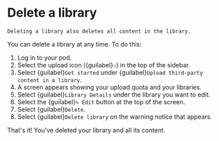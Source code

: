 # Delete a library

```{warning}
Deleting a library also deletes all content in the library.
```

You can delete a library at any time. To do this:

1. Log in to your pod.
2. Select the upload icon ({guilabel}`⇧`) in the top of the sidebar.
3. Select {guilabel}`Get started` under {guilabel}`Upload third-party content in a library`.
4. A screen appears showing your upload quota and your libraries.
5. Select {guilabel}`Library Details` under the library you want to edit.
6. Select the {guilabel}`✎ Edit` button at the top of the screen.
7. Select {guilabel}`Delete`.
8. Select {guilabel}`Delete library` on the warning notice that appears.

That's it! You've deleted your library and all its content.
